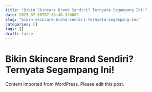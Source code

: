 ```yaml
---
title: "Bikin Skincare Brand Sendiri? Ternyata Segampang Ini!"
date: 2025-07-08T07:36:40.326003
slug: "bikin-skincare-brand-sendiri-ternyata-segampang-ini"
categories: []
tags: []
draft: false
---
```


# Bikin Skincare Brand Sendiri? Ternyata Segampang Ini!

Content imported from WordPress. Please edit this post.
